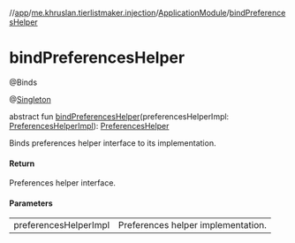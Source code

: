 //[app](../../../index.md)/[me.khruslan.tierlistmaker.injection](../index.md)/[ApplicationModule](index.md)/[bindPreferencesHelper](bind-preferences-helper.md)

# bindPreferencesHelper

@Binds

@[Singleton](https://javax-inject.github.io/javax-inject/api/javax/inject/Singleton.html)

abstract fun [bindPreferencesHelper](bind-preferences-helper.md)(preferencesHelperImpl: [PreferencesHelperImpl](../../me.khruslan.tierlistmaker.data.providers.database/-preferences-helper-impl/index.md)): [PreferencesHelper](../../me.khruslan.tierlistmaker.data.providers.database/-preferences-helper/index.md)

Binds preferences helper interface to its implementation.

#### Return

Preferences helper interface.

#### Parameters

| | |
|---|---|
| preferencesHelperImpl | Preferences helper implementation. |

